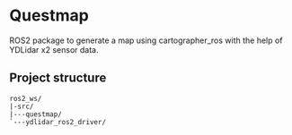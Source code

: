 # Questmap

ROS2 package to generate a map using cartographer_ros with the help of YDLidar x2 sensor data.

## Project structure

```text
ros2_ws/
|-src/
|---questmap/
`---ydlidar_ros2_driver/
```
